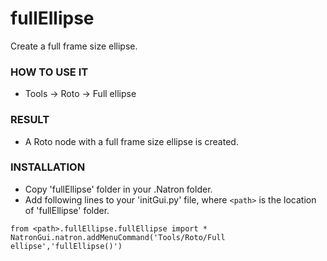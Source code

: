 # fullEllipse

Create a full frame size ellipse.

### HOW TO USE IT

* Tools -> Roto -> Full ellipse

### RESULT

* A Roto node with a full frame size ellipse is created.

### INSTALLATION

* Copy 'fullEllipse' folder in your .Natron folder.
* Add following lines to your 'initGui.py' file, where ``<path>`` is the location of 'fullEllipse' folder.

```
from <path>.fullEllipse.fullEllipse import *
NatronGui.natron.addMenuCommand('Tools/Roto/Full ellipse','fullEllipse()')
```